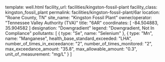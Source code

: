 template: well.html
facility_url: facilities/kingston-fossil-plant
facility_class: kingston_fossil_plant
permalink: facilities/kingston-fossil-plant/6ar
location: "Roane County, TN"
site_name: "Kingston Fossil Plant"
owner/operator: "Tennessee Valley Authority (TVA)"
title: "6AR"
coordinates: [
  -84.504883,
  35.904582
]
designation: "Downgradient"
legend: "Downgradient, Not In Compliance"
pollutants: [
  {
  type: "Se",
  name: "Selenium"
  },
  {
  type: "Mn",
  name: "Manganese",
  health_base_standard_exceeded: "LHA",
  number_of_times_in_exceedance: "2",
  number_of_times_monitored: "2",
  max_exceedance_amount: "35.8",
  max_allowable_amount: "0.3",
  unit_of_measurement: "mg/L"
  }
]
